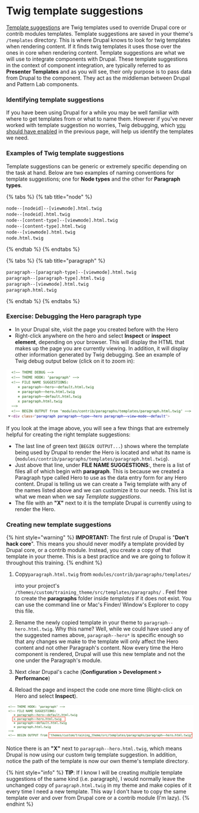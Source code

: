 # Twig template suggestions

[Template suggestions](https://www.drupal.org/docs/8/theming/twig/working-with-twig-templates) are Twig templates used to override Drupal core or contrib modules templates. Template suggestions are saved in your theme's `/templates` directory. This is where Drupal knows to look for twig templates when rendering content. If it finds twig templates it uses those over the ones in core when rendering content.  Template suggestions are what we will use to integrate components with Drupal.  These template suggestions in the context of component integration, are typically referred to as **Presenter Templates** and as you will see, their only purpose is to pass data from Drupal to the component.  They act as the middleman between Drupal and Pattern Lab components.

### Identifying template suggestions

If you have been using Drupal for a while you may be well familiar with where to get templates from or what to name them. However if you've never worked with template suggestion no worries, Twig debugging, which [you should have enabled](https://www.drupal.org/node/2598914) in the previous page, will help us identify the templates we need.

### Examples of Twig template suggestions

Template suggestions can be generic or extremely specific depending on the task at hand.  Below are two examples of naming conventions for template suggestions; one for **Node types** and the other for **Paragraph types**.

{% tabs %}
{% tab title="node" %}
```text
node--[nodeid]--[viewmode].html.twig
node--[nodeid].html.twig
node--[content-type]--[viewmode].html.twig
node--[content-type].html.twig
node--[viewmode].html.twig
node.html.twig
```
{% endtab %}
{% endtabs %}

{% tabs %}
{% tab title="paragraph" %}
```text
paragraph--[paragraph-type]--[viewmode].html.twig
paragraph--[paragraph-type].html.twig
paragraph--[viewmode].html.twig
paragraph.html.twig
```
{% endtab %}
{% endtabs %}

### Exercise:  Debugging the Hero paragraph type

* In your Drupal site, visit the page you created before with the Hero
* Right-click anywhere on the hero and select **Inspect**  or **inspect element**, depending on your browser.  This will display the HTML that makes up the page you are currently viewing.  In addition, it will display other information generated by Twig debugging.  See an example of Twig debug output below \(click on it to zoom in\):

![Example of Paragraph template suggestions.](../.gitbook/assets/debug.png)

If you look at the image above, you will see a few things that are extremely helpful for creating the right template suggestions:

* The last line of green text \(`BEGIN OUTPUT...`\) shows where the template being used by Drupal to render the Hero is located and what its name is \(`modules/contrib/paragraphs/templates/paragraph.html.twig`\).
* Just above that line, under **FILE NAME SUGGESTIONS**:, there is a list of files all of which begin with **paragraph**. This is because we created a Paragraph type called Hero to use as the data entry form for any Hero content. Drupal is telling us we can create a Twig template with any of the names listed above and we can customize it to our needs.  This list is what we mean when we say _Template suggestions_.
* The file with an **"X"** next to it is the template Drupal is currently using to render the Hero.

### Creating new template suggestions

{% hint style="warning" %}
**IMPORTANT:** The first rule of Drupal is "**Don't hack core**".  This means you should never modify a template provided by Drupal core, or a contrib module.  Instead, you create a copy of that template in your theme.  This is a best practice and we are going to follow it throughout this training.
{% endhint %}

1. Copy`paragraph.html.twig` from `modules/contrib/paragraphs/templates/`

   into your project's `/themes/custom/training_theme/src/templates/paragraphs/` .  Feel free to create the **paragraphs** folder inside _templates_ if it does not exist.   You can use the command line or Mac's Finder/ Window's Explorer to copy this file.

2. Rename the newly copied template in your theme to `paragraph--hero.html.twig`.  Why this name?  Well, while we could have used any of the suggested names above, `paragraph--hero*` is specific enough so that any changes we make to the template will only affect the Hero content and not other Paragraph's content.  Now every time the Hero component is rendered, Drupal will use this new template and not the one under the Paragraph's module.
3. Next clear Drupal's cache \(**Configuration &gt; Development &gt; Performance**\)
4. Reload the page and inspect the code one more time \(Right-click on Hero and select **Inspect**\).

![](../.gitbook/assets/debug-after.png)

Notice there is an **"X"** next to `paragraph--hero.html.twig`, which means Drupal is now using our custom twig template suggestion. In addition, notice the path of the template is now our own theme's template directory.

{% hint style="info" %}
**TIP**: If I know I will be creating multiple template suggestions of the same kind \(i.e. paragraph\), I would normally leave the unchanged copy of `paragraph.html.twig` in my theme and make copies of it every time I need a new template. This way I don't have to copy the same template over and over from Drupal core or a contrib module \(I'm lazy\).
{% endhint %}

